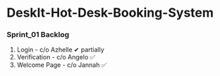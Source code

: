 # DeskIt-Hot-Desk-Booking-System

### Sprint_01 Backlog
1. Login - c/o Azhelle ✔ partially
2. Verification - c/o Angelo ✅
3. Welcome Page - c/o Jannah ✅

